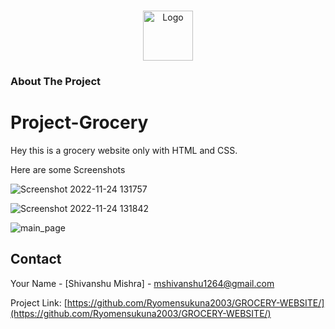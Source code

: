 <a name="readme-top"></a>

<!-- PROJECT LOGO -->
<br />
<div align="center">
  <a href="https://github.com/othneildrew/Best-README-Template">
    <img src="https://user-images.githubusercontent.com/112168836/203994542-0878d9dc-c3d7-422d-98aa-fff21aec35ab.png" alt="Logo" width="80" height="80">
  </a>




  
</div>



<!-- ABOUT THE PROJECT -->
### About The Project

# Project-Grocery
Hey this is a grocery website only with HTML and CSS.

Here are some Screenshots


![Screenshot 2022-11-24 131757](https://user-images.githubusercontent.com/112168836/203971794-1801edce-e012-429a-9780-18cc36333f53.png)

![Screenshot 2022-11-24 131842](https://user-images.githubusercontent.com/112168836/203971845-9bd223a2-7e80-424d-86e9-ff3f9ee4e5a3.png)

![main_page](https://user-images.githubusercontent.com/112168836/203971864-c7ec3221-71ce-48b1-9e84-254946333459.png)






<!-- CONTACT -->
## Contact

Your Name - [Shivanshu Mishra] - mshivanshu1264@gmail.com

Project Link: [https://github.com/Ryomensukuna2003/GROCERY-WEBSITE/](https://github.com/Ryomensukuna2003/GROCERY-WEBSITE/)

